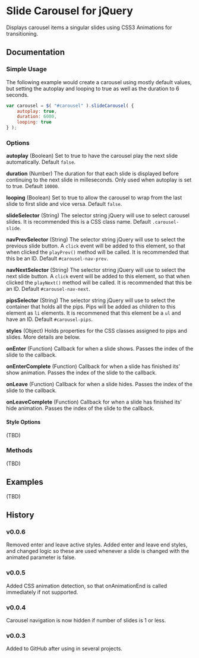 # Slide Carousel for jQuery
Displays carousel items a singular slides using CSS3 Animations for transitioning.


## Documentation
### Simple Usage
The following example would create a carousel using mostly default values, but setting the autoplay and looping to true as well as the duration to 6 seconds.

```javascript
var carousel = $( "#carousel" ).slideCarousel( { 
	autoplay: true,
	duration: 6000,
	looping: true
} );
```


### Options
**autoplay** (Boolean) Set to true to have the carousel play the next slide automatically.  Default `false`.

**duration** (Number) The duration for that each slide is displayed before continuing to the next slide in milleseconds.  Only used when autoplay is set to true.  Default `10000`.

**looping** (Boolean) Set to true to allow the carousel to wrap from the last slide to first slide and vice versa.  Default `false`.

**slideSelector** (String) The selector string jQuery will use to select carousel slides.  It is recommended this is a CSS class name.  Default `.carousel-slide`.

**navPrevSelector** (String) The selector string jQuery will use to select the previous slide button.  A `click` event will be added to this element, so that when clicked the `playPrev()` method will be called.  It is recommended that this be an ID.  Default `#carousel-nav-prev`.

**navNextSelector** (String) The selector string jQuery will use to select the next slide button.  A `click` event will be added to this element, so that when clicked the `playNext()` method will be called.  It is recommended that this be an ID.  Default `#carousel-nav-next`.

**pipsSelector** (String) The selector string jQuery will use to select the container that holds all the pips.  Pips will be added as children to this element as `li` elements.  It is recommened that this element be a `ul` and have an ID.  Default `#carousel-pips`.

**styles** (Object) Holds properties for the CSS classes assigned to pips and slides.  More details are below.

**onEnter** (Function) Callback for when a slide shows.  Passes the index of the slide to the callback.

**onEnterComplete** (Function) Callback for when a slide has finished its' show animation.  Passes the index of the slide to the callback.

**onLeave** (Function) Callback for when a slide hides.  Passes the index of the slide to the callback.

**onLeaveComplete** (Function) Callback for when a slide has finished its' hide animation.  Passes the index of the slide to the callback.


#### Style Options
(TBD)


### Methods
(TBD)


## Examples
(TBD)


## History
### v0.0.6
Removed enter and leave active styles.  Added enter and leave end styles, and changed logic so these are used whenever a slide is changed with the animated parameter is false.

### v0.0.5
Added CSS animation detection, so that onAnimationEnd is called immediately if not supported.

### v0.0.4
Carousel navigation is now hidden if number of slides is 1 or less.

### v0.0.3
Added to GitHub after using in several projects.
